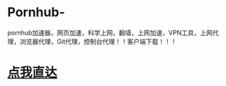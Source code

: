 # Pornhub-
pornhub加速器，网页加速，科学上网，翻墙，上网加速，VPN工具，上网代理，浏览器代理，Git代理，控制台代理！！客户端下载！！！

# [点我直达](https://pigpigchacha.github.io/officialsite)
